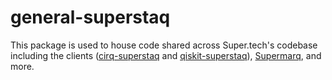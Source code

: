 # general-superstaq
This package is used to house code shared across Super.tech's codebase including the clients ([cirq-superstaq](https://github.com/Infleqtion/cirq-superstaq) and [qiskit-superstaq](https://github.com/Infleqtion/qiskit-superstaq)), [Supermarq](https://github.com/Infleqtion/client-superstaq), and more.

